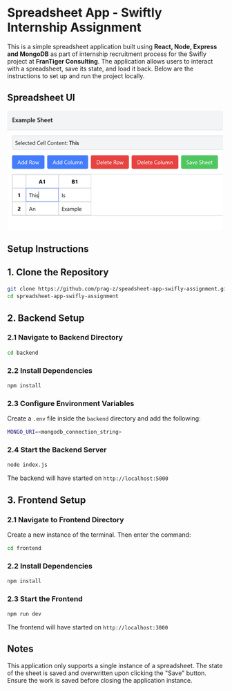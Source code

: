 # **Spreadsheet App - Swiftly Internship Assignment**

This is a simple spreadsheet application built using **React, Node, Express and MongoDB** as part of internship recruitment process for the Swifly project at **FranTiger Consulting**. The application allows users to interact with a spreadsheet, save its state, and load it back. Below are the instructions to set up and run the project locally.


## **Spreadsheet UI**
<img src="./images/SpreadSheet.png" alt="Spreadsheet App Screenshot" width="500" />

## **Setup Instructions** 

## **1. Clone the Repository**  
```sh
git clone https://github.com/prag-z/speadsheet-app-swifly-assignment.git
cd spreadsheet-app-swifly-assignment
```

## **2. Backend Setup**

### **2.1 Navigate to Backend Directory**
```sh
cd backend
```

### **2.2 Install Dependencies**
```sh
npm install
```

### **2.3 Configure Environment Variables**
Create a `.env` file inside the `backend` directory and add the following:
```sh
MONGO_URI=<mongodb_connection_string>
```

### **2.4 Start the Backend Server**
```sh
node index.js
```

The backend will have started on `http://localhost:5000`


## **3. Frontend Setup**

### **2.1 Navigate to Frontend Directory**
Create a new instance of the terminal. Then enter the command:
```sh
cd frontend
```

### **2.2 Install Dependencies**
```sh
npm install
```

### **2.3 Start the Frontend**
```sh
npm run dev
```

The frontend will have started on `http://localhost:3000`



## **Notes**
This application only supports a single instance of a spreadsheet. The state of the sheet is saved and overwritten upon clicking the "Save" button. Ensure the work is saved before closing the application instance.



